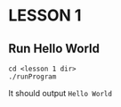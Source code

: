 # LESSON 1

## Run Hello World

```
cd <lesson 1 dir>
./runProgram
```

It should output `Hello World`

